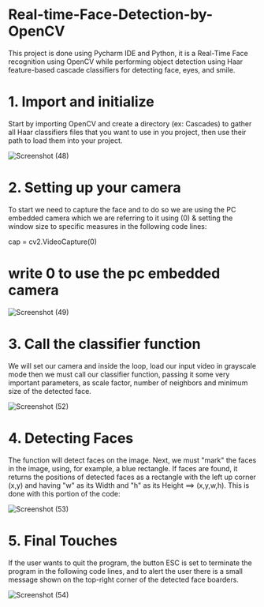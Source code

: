 # Real-time-Face-Detection-by-OpenCV
This project is done using Pycharm IDE and Python, it is a Real-Time Face recognition using OpenCV while performing object detection using Haar feature-based cascade classifiers for detecting face, eyes, and smile.

# 1. Import and initialize

Start by importing OpenCV and create a directory (ex: Cascades) to gather all Haar classifiers files that you want to use in you project, then use their path to load them into your project.

![Screenshot (48)](https://github.com/Amyydv/Real-time-Face-Detection-by-OpenCV/assets/112614485/67645c97-26f2-45f5-82a8-b7e30b30a61f)


# 2. Setting up your camera
To start we need to capture the face and to do so we are using the PC embedded camera which we are referring to it using (0) & setting the window size to specific measures in the following code lines: 

cap = cv2.VideoCapture(0)

# write 0 to use the pc embedded camera 


![Screenshot (49)](https://github.com/Amyydv/Real-time-Face-Detection-by-OpenCV/assets/112614485/7d42ae7c-d054-41cb-b987-2123ed81554f)


# 3. Call the classifier function
We will set our camera and inside the loop, load our input video in grayscale mode then we must call our classifier function, passing it some very important parameters, as scale factor, number of neighbors and minimum size of the detected face.

![Screenshot (52)](https://github.com/Amyydv/Real-time-Face-Detection-by-OpenCV/assets/112614485/1b61512a-152c-426c-8ded-c76042f04fe2)


    
# 4. Detecting Faces
The function will detect faces on the image. Next, we must "mark" the faces in the image, using, for example, a blue rectangle. If faces are found, it returns the positions of detected faces as a rectangle with the left up corner (x,y) and having "w" as its Width and "h" as its Height ==> (x,y,w,h). This is done with this portion of the code:

![Screenshot (53)](https://github.com/Amyydv/Real-time-Face-Detection-by-OpenCV/assets/112614485/4e49fd7a-06d0-4376-b187-f89ca08a8b3f)

        
# 5. Final Touches
If the user wants to quit the program, the button ESC is set to terminate the program in the following code lines, and to alert the user there is a small message shown on the top-right corner of the detected face boarders.

![Screenshot (54)](https://github.com/Amyydv/Real-time-Face-Detection-by-OpenCV/assets/112614485/c1173e41-425f-4e67-b89b-ea8ec7130fd3)

